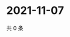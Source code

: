# 2021-11-07

共 0 条

<!-- BEGIN WEIBO -->
<!-- 最后更新时间 Sun Nov 07 2021 06:08:04 GMT+0800 (China Standard Time) -->

<!-- END WEIBO -->
